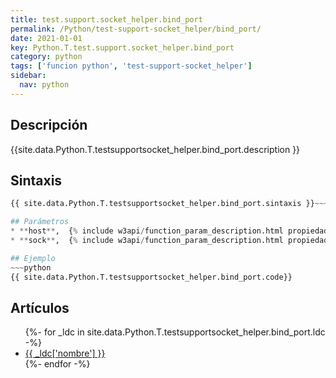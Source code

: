 ```yaml
---
title: test.support.socket_helper.bind_port
permalink: /Python/test-support-socket_helper/bind_port/
date: 2021-01-01
key: Python.T.test.support.socket_helper.bind_port
category: python
tags: ['funcion python', 'test-support-socket_helper']
sidebar: 
  nav: python
---
```


## Descripción
{{site.data.Python.T.testsupportsocket_helper.bind_port.description }}

## Sintaxis
~~~python
{{ site.data.Python.T.testsupportsocket_helper.bind_port.sintaxis }}~~~

## Parámetros
* **host**,  {% include w3api/function_param_description.html propiedad=site.data.Python.T.test.support.socket_helper.bind_port valor="host" %}
* **sock**,  {% include w3api/function_param_description.html propiedad=site.data.Python.T.test.support.socket_helper.bind_port valor="sock" %}

## Ejemplo
~~~python
{{ site.data.Python.T.testsupportsocket_helper.bind_port.code}}
~~~

## Artículos
<ul>
{%- for _ldc in site.data.Python.T.testsupportsocket_helper.bind_port.ldc -%}
   <li>
       <a href="{{_ldc['url'] }}">{{ _ldc['nombre'] }}</a>
   </li>
{%- endfor -%}
</ul>
